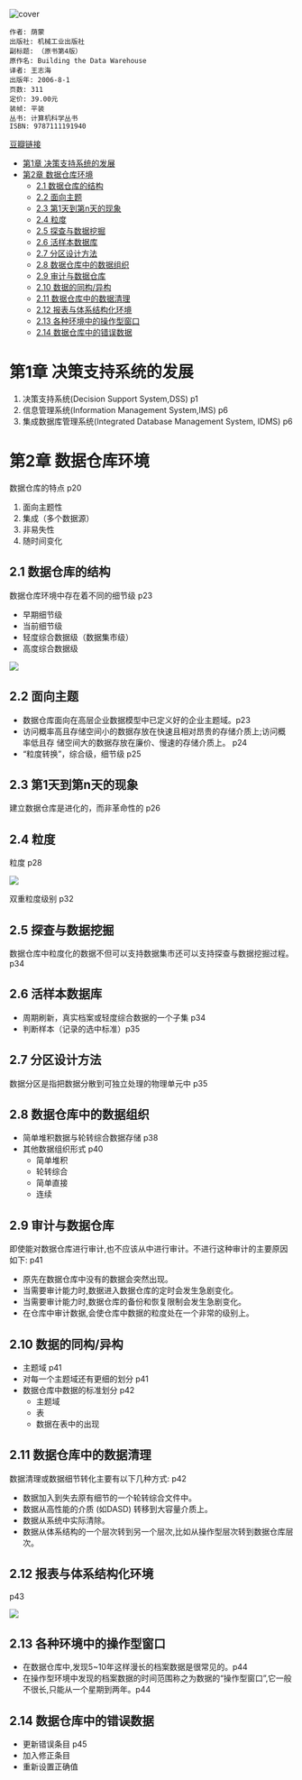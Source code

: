 ![cover](https://img3.doubanio.com/view/subject/l/public/s27969790.jpg)

    作者: 荫蒙
    出版社: 机械工业出版社
    副标题: （原书第4版）
    原作名: Building the Data Warehouse
    译者: 王志海
    出版年: 2006-8-1
    页数: 311
    定价: 39.00元
    装帧: 平装
    丛书: 计算机科学丛书
    ISBN: 9787111191940

[豆瓣链接](https://book.douban.com/subject/1881631/)

- [第1章 决策支持系统的发展](#%e7%ac%ac1%e7%ab%a0-%e5%86%b3%e7%ad%96%e6%94%af%e6%8c%81%e7%b3%bb%e7%bb%9f%e7%9a%84%e5%8f%91%e5%b1%95)
- [第2章 数据仓库环境](#%e7%ac%ac2%e7%ab%a0-%e6%95%b0%e6%8d%ae%e4%bb%93%e5%ba%93%e7%8e%af%e5%a2%83)
  - [2.1 数据仓库的结构](#21-%e6%95%b0%e6%8d%ae%e4%bb%93%e5%ba%93%e7%9a%84%e7%bb%93%e6%9e%84)
  - [2.2 面向主题](#22-%e9%9d%a2%e5%90%91%e4%b8%bb%e9%a2%98)
  - [2.3 第1天到第n天的现象](#23-%e7%ac%ac1%e5%a4%a9%e5%88%b0%e7%ac%acn%e5%a4%a9%e7%9a%84%e7%8e%b0%e8%b1%a1)
  - [2.4 粒度](#24-%e7%b2%92%e5%ba%a6)
  - [2.5 探查与数据挖掘](#25-%e6%8e%a2%e6%9f%a5%e4%b8%8e%e6%95%b0%e6%8d%ae%e6%8c%96%e6%8e%98)
  - [2.6 活样本数据库](#26-%e6%b4%bb%e6%a0%b7%e6%9c%ac%e6%95%b0%e6%8d%ae%e5%ba%93)
  - [2.7 分区设计方法](#27-%e5%88%86%e5%8c%ba%e8%ae%be%e8%ae%a1%e6%96%b9%e6%b3%95)
  - [2.8 数据仓库中的数据组织](#28-%e6%95%b0%e6%8d%ae%e4%bb%93%e5%ba%93%e4%b8%ad%e7%9a%84%e6%95%b0%e6%8d%ae%e7%bb%84%e7%bb%87)
  - [2.9 审计与数据仓库](#29-%e5%ae%a1%e8%ae%a1%e4%b8%8e%e6%95%b0%e6%8d%ae%e4%bb%93%e5%ba%93)
  - [2.10 数据的同构/异构](#210-%e6%95%b0%e6%8d%ae%e7%9a%84%e5%90%8c%e6%9e%84%e5%bc%82%e6%9e%84)
  - [2.11 数据仓库中的数据清理](#211-%e6%95%b0%e6%8d%ae%e4%bb%93%e5%ba%93%e4%b8%ad%e7%9a%84%e6%95%b0%e6%8d%ae%e6%b8%85%e7%90%86)
  - [2.12 报表与体系结构化环境](#212-%e6%8a%a5%e8%a1%a8%e4%b8%8e%e4%bd%93%e7%b3%bb%e7%bb%93%e6%9e%84%e5%8c%96%e7%8e%af%e5%a2%83)
  - [2.13 各种环境中的操作型窗口](#213-%e5%90%84%e7%a7%8d%e7%8e%af%e5%a2%83%e4%b8%ad%e7%9a%84%e6%93%8d%e4%bd%9c%e5%9e%8b%e7%aa%97%e5%8f%a3)
  - [2.14 数据仓库中的错误数据](#214-%e6%95%b0%e6%8d%ae%e4%bb%93%e5%ba%93%e4%b8%ad%e7%9a%84%e9%94%99%e8%af%af%e6%95%b0%e6%8d%ae)

# 第1章 决策支持系统的发展
1. 决策支持系统(Decision Support System,DSS) p1
2. 信息管理系统(Information Management System,IMS) p6
3. 集成数据库管理系统(Integrated Database Management System, IDMS) p6

# 第2章 数据仓库环境
数据仓库的特点 p20

1. 面向主题性
1. 集成（多个数据源）
1. 非易失性
1. 随时间变化

## 2.1 数据仓库的结构
数据仓库环境中存在着不同的细节级 p23

- 早期细节级
- 当前细节级
- 轻度综合数据级（数据集市级）
- 高度综合数据级

![](BuildingTheDataWarehouse1.jpg)

## 2.2 面向主题
- 数据仓库面向在高层企业数据模型中已定义好的企业主题域。p23
- 访问概率高且存储空间小的数据存放在快速且相对昂贵的存储介质上;访问概率低且存 储空间大的数据存放在廉价、慢速的存储介质上。 p24
- “粒度转换”，综合级，细节级 p25

## 2.3 第1天到第n天的现象
建立数据仓库是进化的，而非革命性的 p26

## 2.4 粒度
粒度 p28

![](BuildingTheDataWarehouse2.jpg)

双重粒度级别 p32

## 2.5 探查与数据挖掘
数据仓库中粒度化的数据不但可以支持数据集市还可以支持探查与数据挖掘过程。 p34

## 2.6 活样本数据库
- 周期刷新，真实档案或轻度综合数据的一个子集 p34
- 判断样本（记录的选中标准）p35

## 2.7 分区设计方法
数据分区是指把数据分散到可独立处理的物理单元中 p35

## 2.8 数据仓库中的数据组织
- 简单堆积数据与轮转综合数据存储 p38
- 其他数据组织形式 p40
  - 简单堆积
  - 轮转综合
  - 简单直接
  - 连续

## 2.9 审计与数据仓库
即使能对数据仓库进行审计,也不应该从中进行审计。不进行这种审计的主要原因如下: p41

- 原先在数据仓库中没有的数据会突然出现。
- 当需要审计能力时,数据进入数据仓库的定时会发生急剧变化。
- 当需要审计能力时,数据仓库的备份和恢复限制会发生急剧变化。
- 在仓库中审计数据,会使仓库中数据的粒度处在一个非常的级别上。

## 2.10 数据的同构/异构
- 主题域 p41
- 对每一个主题域还有更细的划分 p41
- 数据仓库中数据的标准划分 p42
  - 主题域
  - 表
  - 数据在表中的出现

## 2.11 数据仓库中的数据清理
数据清理或数据细节转化主要有以下几种方式: p42

- 数据加入到失去原有细节的一个轮转综合文件中。
- 数据从高性能的介质 (如DASD) 转移到大容量介质上。
- 数据从系统中实际清除。
- 数据从体系结构的一个层次转到另一个层次,比如从操作型层次转到数据仓库层次。

## 2.12 报表与体系结构化环境
p43

![](BuildingTheDataWarehouse3.jpg)

## 2.13 各种环境中的操作型窗口
- 在数据仓库中,发现5~10年这样漫长的档案数据是很常见的。p44
- 在操作型环境中发现的档案数据的时间范围称之为数据的“操作型窗口”,它一般不很长,只能从一个星期到两年。p44

## 2.14 数据仓库中的错误数据
- 更新错误条目 p45
- 加入修正条目
- 重新设置正确值






